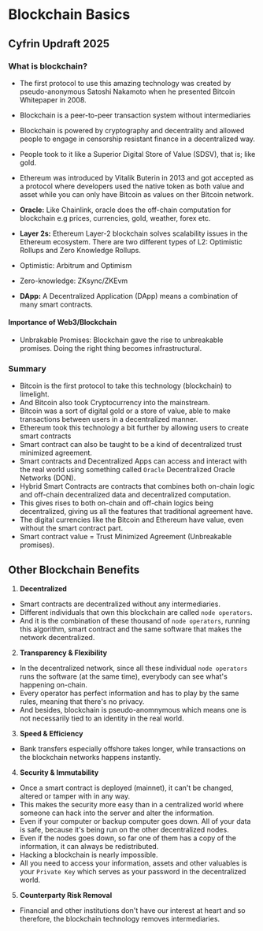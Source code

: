 # Blockchain Basics

## Cyfrin Updraft 2025

### What is blockchain?

- The first protocol to use this amazing technology was created by pseudo-anonymous Satoshi Nakamoto when he presented Bitcoin Whitepaper in 2008.
- Blockchain is a peer-to-peer transaction system without intermediaries
- Blockchain is powered by cryptography and decentrality and allowed people to engage in censorship resistant finance in a decentralized way.
- People took to it like a Superior Digital Store of Value (SDSV), that is; like gold.
- Ethereum was introduced by Vitalik Buterin in 2013 and got accepted as a protocol where developers used the native token as both value and asset while you can only have Bitcoin as values on ther Bitcoin network.

- **Oracle:** Like Chainlink, oracle does the off-chain computation for blockchain e.g prices, currencies, gold, weather, forex etc.

- **Layer 2s:** Ethereum Layer-2 blockchain solves scalability issues in the Ethereum ecosystem. There are two different types of L2: Optimistic Rollups and Zero Knowledge Rollups.
- Optimistic: Arbitrum and Optimism
- Zero-knowledge: ZKsync/ZKEvm

- **DApp:** A Decentralized Application (DApp) means a combination of many smart contracts.

#### Importance of Web3/Blockchain

- Unbrakable Promises: Blockchain gave the rise to unbreakable promises. Doing the right thing becomes infrastructural.

### Summary

- Bitcoin is the first protocol to take this technology (blockchain) to limelight.
- And Bitcoin also took Cryptocurrency into the mainstream.
- Bitcoin was a sort of digital gold or a store of value, able to make transactions between users in a decentralized manner.
- Ethereum took this technology a bit further by allowing users to create smart contracts
- Smart contract can also be taught to be a kind of decentralized trust minimized agreement.
- Smart contracts and Decentralized Apps can access and interact with the real world using something called `Oracle` Decentralized Oracle Networks (DON).
- Hybrid Smart Contracts are contracts that combines both on-chain logic and off-chain decentralized data and decentralized computation.
- This gives rises to both on-chain and off-chain logics being decentralized, giving us all the features that traditional agreement have.
- The digital currencies like the Bitcoin and Ethereum have value, even without the smart contract part.
- Smart contract value = Trust Minimized Agreement (Unbreakable promises).

## Other Blockchain Benefits

1. **Decentralized**

- Smart contracts are decentralized without any intermediaries.
- Different individuals that own this blockchain are called `node operators`.
- And it is the combination of these thousand of `node operators`, running this algorithm, smart contract and the same software that makes the network decentralized.

2. **Transparency & Flexibility**

- In the decentralized network, since all these individual `node operators` runs the software (at the same time), everybody can see what's happening on-chain.
- Every operator has perfect information and has to play by the same rules, meaning that there's no privacy.
- And besides, blockchain is pseudo-anomnymous which means one is not necessarily tied to an identity in the real world.

3. **Speed & Efficiency**

- Bank transfers especially offshore takes longer, while transactions on the blockchain networks happens instantly.

4. **Security & Immutability**

- Once a smart contract is deployed (mainnet), it can't be changed, altered or tamper with in any way.
- This makes the security more easy than in a centralized world where someone can hack into the server and alter the information.
- Even if your computer or backup computer goes down. All of your data is safe, because it's being run on the other decentralized nodes.
- Even if the nodes goes down, so far one of them has a copy of the information, it can always be redistributed.
- Hacking a blockchain is nearly impossible.
- All you need to access your information, assets and other valuables is your `Private Key` which serves as your password in the decentralized world.

5. **Counterparty Risk Removal**

- Financial and other institutions don't have our interest at heart and so therefore, the blockchain technology removes intermediaries.
